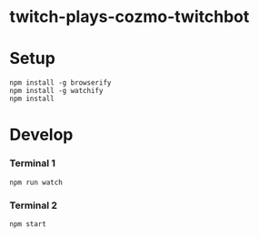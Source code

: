 # twitch-plays-cozmo-twitchbot

# Setup
```
npm install -g browserify
npm install -g watchify
npm install
```

# Develop
### Terminal 1
```
npm run watch
```
### Terminal 2
```
npm start
```
